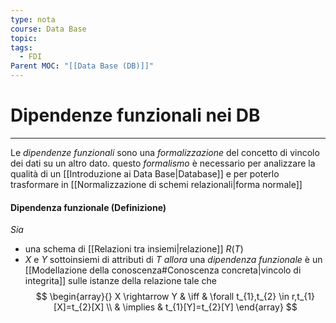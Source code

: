 ```yaml
---
type: nota
course: Data Base
topic: 
tags:
  - FDI
Parent MOC: "[[Data Base (DB)]]"
---
```


# Dipendenze funzionali nei DB
---
Le _dipendenze funzionali_ sono una _formalizzazione_ del concetto di vincolo dei dati su un altro dato.
questo _formalismo_ è necessario per analizzare la qualità di un [[Introduzione ai Data Base|Database]] e per poterlo trasformare in [[Normalizzazione di schemi relazionali|forma normale]]  

#### Dipendenza funzionale (Definizione)
_Sia_ 
- una schema di [[Relazioni tra insiemi|relazione]] $R(T)$
- $X$ e $Y$ sottoinsiemi di attributi di $T$ 
_allora_ una _dipendenza funzionale_ è un [[Modellazione della conoscenza#Conoscenza concreta|vincolo di integrita]] sulle istanze della relazione tale che$$ 
\begin{array}{}
X \rightarrow Y  & \iff &  \forall t_{1},t_{2} \in  r,t_{1}[X]=t_{2}[X] \\
 & \implies &  t_{1}[Y]=t_{2}[Y] 
\end{array}
$$ 
 
